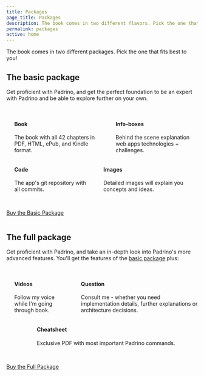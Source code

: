 ```yaml
---
title: Packages
page_title: Packages
description: The book comes in two different flavors. Pick the one that fits best to you! The Book package helps you to get proficient with Padrino, and get the perfect foundation to be an expert with Padrino and be able to explore further on your own. Video package contains educational videos.
permalink: packages
active: home
---
```


<p class="packages-intro">
The book comes in two different packages. Pick the one that fits best to you!
</p>

<section class="information" id="basic-package">
  <h2>The basic package</h2>

  <p class="package-version-text">Get proficient with Padrino, and get the perfect foundation to be an expert with
  Padrino and be able to explore further on your own.</p>

  <br>

  <div class="columns">
    <div class="column package is-5 is-offset-1">
      <div class="columns">
        <div class="column is-one-quarter">
          <i class="far fa-file-alt fa-5x"></i>
        </div>
        <div class="column is-three-quarter">
          <h4>Book</h4>
          <p>The book with all 42 chapters in PDF, HTML, ePub, and Kindle format.</p>
        </div>
      </div>
    </div>
    <div class="column package is-5">
      <div class="columns">
        <div class="column is-one-quarter">
          <i class="far fa-copy fa-5x"></i>
        </div>
        <div class="column is-three-quarter">
          <h4>Info-boxes</h4>
          <p>Behind the scene explanation web apps technologies + challenges.</p>
        </div>
      </div>
    </div>
  </div>

  <div class="columns">
    <div class="column package is-5 is-offset-1">
      <div class="columns">
        <div class="column is-one-quarter">
          <i class="far fa-file-code fa-5x"></i>
        </div>
        <div class="column is-three-quarter">
          <h4>Code</h4>
          <p>The app's git repository with all commits.</p>
        </div>
      </div>
    </div>
    <div class="column package is-5">
      <div class="columns">
        <div class="column is-one-quarter">
          <i class="far fa-file-image fa-5x"></i>
        </div>
        <div class="column is-three-quarter">
          <h4>Images</h4>
          <p>Detailed images will explain you concepts and ideas.</p>
        </div>
      </div>
    </div>
  </div>

  <br>

  <div class="columns">
    <div class="column is-12">
      <p class="center">
        <a class="button is-light is-large" href="https://www.softcover.io/buy/wikimatze/padrinobook?option=ebooks">Buy the Basic Package</a>
      </p>
    </div>
  </div>
</section>

<section class="information "id="full-package">
  <h2>The full package</h2>

  <p class="package-version-text">Get proficient with Padrino, and take an in-depth look into Padrino's more advanced
  features. You'll get the features of the <a href="#basic-package">basic package</a> plus:</p>

  <br>

  <div class="columns">
    <div class="column package is-5 is-offset-1">
      <div class="columns">
        <div class="column is-one-quarter">
          <i class="far fa-file-video fa-5x"></i>
        </div>
        <div class="column is-three-quarter">
          <h4>Videos</h4>
          <p>
            Follow my voice while I'm going through book.
          </p>
        </div>
      </div>
    </div>
    <div class="column package is-5 ">
      <div class="columns">
        <div class="column is-one-quarter">
          <i class="far fa-comments fa-4x"></i>
        </div>
        <div class="column is-three-quarter">
          <h4>Question</h4>
          <p>Consult me - whether you need implementation details, further explanations or architecture decisions.</p>
        </div>
      </div>
    </div>
  </div>

  <div class="columns">
    <div class="column package is-5 is-offset-1">
      <div class="columns">
        <div class="column is-one-quarter">
          <i class="far fa-map fa-4x"></i>
        </div>
        <div class="column is-three-quarter">
          <h4>Cheatsheet</h4>
          <p>Exclusive PDF with most important Padrino commands.</p>
        </div>
      </div>
    </div>
  </div>

  <br>

  <div class="columns">
    <div class="column is-12">
      <p class="center">
        <a class="button is-light is-large" href="https://www.softcover.io/buy/wikimatze/padrinobook?option=all">Buy the Full Package</a>
      </p>
    </div>
  </div>
</section>
